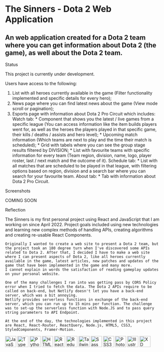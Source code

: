The Sinners - Dota 2 Web Application
====================================================================================================================================

An web application created for a Dota 2 team where you can get information about Dota 2 (the game), as well about the Dota 2 team.
--------------------------------------------------------

Status

This project is currently under development.

  Users have access to the following:
1. List with all heroes currently available in the game (Filter functionality implemented and specific details for every hero);
2. News page where you can find latest news about the game (View mode scroll or pagination); 
3. Esports page with information about Dota 2 Pro Circuit which includes:
        Watch tab:
        * Component that shows you the latest / live games from a specific league (You can access information like the item builds players went for, as well as the heroes the players played in that specific game, their kills / deaths / assists and hero level);
        * Upcoming match information (Which teams are next to play and the time their match is scheduled);
        * Grid with tabels where you can see the group stage results filtered by DIVISION;
        * List with favourite teams with specific information for every team (Team region, division, name, logo, player roster, last / next match and the outcome of it).
         Schedule tab:
        * List with all matches that are scheduled to be played in that league, with filtering options based on region, division and a search bar where you can search for your favourite team.
         About tab:
        * Tab with information about Dota 2 Pro Circuit.
        

Screenshots


COMING SOON


Reflection

  The Sinners is my first personal project using React and JavaScript that I am working on since April 2022. Project goals included using new technologies and learning new complex methods of handling APIs, creating algorithms and creating re-usable React Components.
  
    Originally I wanted to create a web site to present a Dota 2 team, but the project took an 180 degree turn when I've discovered some APIs related to Dota 2. After that, I decided I have to make a web site where I can present aspects of Dota 2, like all heroes currently available in the game, latest articles, new patches and updates of the game that have been implemented in the game and many more.
    I cannot explain in words the satisfaction of reading gameplay updates on your personal website.
    
    One of the many challenges I ran into was getting pass by CORS Policy error when I tried to fetch the data. The Dota 2 APIs require to be called on back-end, but Netlify doesn't let you have a back-end server, which was a bit annoying.
    Netlify provides serverless functions in exchange of the back-end server, which you can run up to 15 mins per function. The challenge was to set-up the serverless function with Node.JS and to pass query string parameters to API Endpoint.
    
    At the end of the day, the technologies implemented in this project are React, React-Router, ReactQuery, Node.js, HTML5, CSS3, StyledComponents, Framer-Motion.


<a href="https://developer.mozilla.org/en-US/docs/Web/JavaScript" target="_blank" rel="noreferrer"><img src="https://raw.githubusercontent.com/danielcranney/readme-generator/main/public/icons/skills/javascript-colored.svg" width="36" height="36" alt="JavaScript" /></a>
<a href="https://www.typescriptlang.org/" target="_blank" rel="noreferrer"><img src="https://raw.githubusercontent.com/danielcranney/readme-generator/main/public/icons/skills/typescript-colored.svg" width="36" height="36" alt="TypeScript" /></a>
<a href="https://www.python.org/" target="_blank" rel="noreferrer"><img src="https://raw.githubusercontent.com/danielcranney/readme-generator/main/public/icons/skills/python-colored.svg" width="36" height="36" alt="Python" /></a>
<a href="https://developer.mozilla.org/en-US/docs/Glossary/HTML5" target="_blank" rel="noreferrer"><img src="https://raw.githubusercontent.com/danielcranney/readme-generator/main/public/icons/skills/html5-colored.svg" width="36" height="36" alt="HTML5" /></a>
<a href="https://reactjs.org/" target="_blank" rel="noreferrer"><img src="https://raw.githubusercontent.com/danielcranney/readme-generator/main/public/icons/skills/react-colored.svg" width="36" height="36" alt="React" /></a>
<a href="https://redux.js.org/" target="_blank" rel="noreferrer"><img src="https://raw.githubusercontent.com/danielcranney/readme-generator/main/public/icons/skills/redux-colored.svg" width="36" height="36" alt="Redux" /></a>
<a href="https://tailwindcss.com/" target="_blank" rel="noreferrer"><img src="https://raw.githubusercontent.com/danielcranney/readme-generator/main/public/icons/skills/tailwindcss-colored.svg" width="36" height="36" alt="TailwindCSS" /></a>
<a href="https://sass-lang.com/" target="_blank" rel="noreferrer"><img src="https://raw.githubusercontent.com/danielcranney/readme-generator/main/public/icons/skills/sass-colored.svg" width="36" height="36" alt="Sass" /></a>
<a href="https://www.w3.org/TR/CSS/#css" target="_blank" rel="noreferrer"><img src="https://raw.githubusercontent.com/danielcranney/readme-generator/main/public/icons/skills/css3-colored.svg" width="36" height="36" alt="CSS3" /></a>
<a href="https://www.adobe.com/uk/products/photoshop.html" target="_blank" rel="noreferrer"><img src="https://raw.githubusercontent.com/danielcranney/readme-generator/main/public/icons/skills/photoshop-colored.svg" width="36" height="36" alt="Photoshop" /></a>
<a href="adobe.com/uk/products/illustrator.html" target="_blank" rel="noreferrer"><img src="https://raw.githubusercontent.com/danielcranney/readme-generator/main/public/icons/skills/illustrator-colored.svg" width="36" height="36" alt="Illustrator" /></a>
<a href="https://www.adobe.com/uk/products/xd.html" target="_blank" rel="noreferrer"><img   src="https://raw.githubusercontent.com/danielcranney/readme-generator/main/public/icons/skills/xd-colored.svg" width="36" height="36" alt="XD" /></a>
